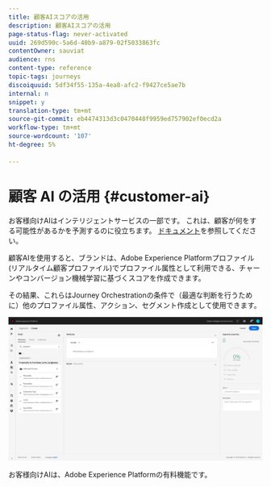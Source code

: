 ```yaml
---
title: 顧客AIスコアの活用
description: 顧客AIスコアの活用
page-status-flag: never-activated
uuid: 269d590c-5a6d-40b9-a879-02f5033863fc
contentOwner: sauviat
audience: rns
content-type: reference
topic-tags: journeys
discoiquuid: 5df34f55-135a-4ea8-afc2-f9427ce5ae7b
internal: n
snippet: y
translation-type: tm+mt
source-git-commit: eb4474313d3c0470448f9959ed757902ef0ecd2a
workflow-type: tm+mt
source-wordcount: '107'
ht-degree: 5%

---
```



# 顧客 AI の活用 {#customer-ai}

お客様向けAIはインテリジェントサービスの一部です。 これは、顧客が何をする可能性があるかを予測するのに役立ちます。 [ドキュメント](https://docs.adobe.com/content/help/en/experience-platform/intelligent-services/customer-ai/overview.html)を参照してください。

顧客AIを使用すると、ブランドは、Adobe Experience Platformプロファイル(リアルタイム顧客プロファイル)でプロファイル属性として利用できる、チャーンやコンバージョン機械学習に基づくスコアを作成できます。

その結果、これらはJourney Orchestrationの条件で（最適な判断を行うために）他のプロファイル属性、アクション、セグメント作成として使用できます。

![](../assets/customer-ai.png)

お客様向けAIは、Adobe Experience Platformの有料機能です。



